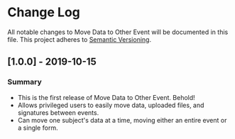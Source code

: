 # Change Log
All notable changes to Move Data to Other Event will be documented in this file. This project adheres to [Semantic Versioning](http://semver.org/).


## [1.0.0] - 2019-10-15
### Summary
 - This is the first release of Move Data to Other Event. Behold!
 - Allows privileged users to easily move data, uploaded files, and signatures between events. 
 - Can move one subject's data at a time, moving either an entire event or a single form.
